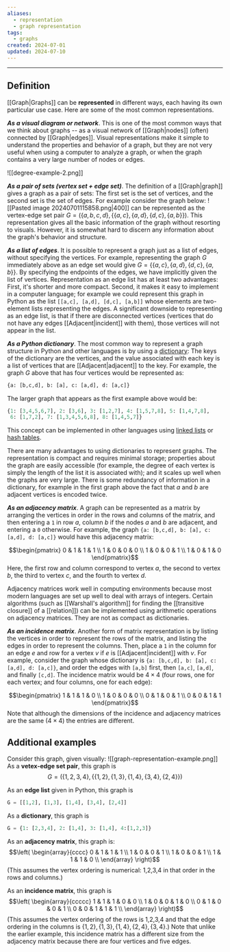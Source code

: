 ```yaml
---
aliases:
  - representation
  - graph representation
tags:
  - graphs
created: 2024-07-01
updated: 2024-07-10
---
```

---
## Definition 

[[Graph|Graphs]] can be **represented** in different ways, each having its own particular use case. Here are some of the most common representations. 

***As a visual diagram or network***. This is one of the most common ways that we think about graphs -- as a visual network of [[Graph|nodes]] (often) connected by [[Graph|edges]]. Visual representations make it simple to understand the properties and behavior of a graph, but they are not very useful when using a computer to analyze a graph, or when the graph contains a very large number of nodes or edges. 

![[degree-example-2.png]]


***As a pair of sets (vertex set + edge set)***. The definition of a [[Graph|graph]] gives a graph as a pair of sets: The first set is the set of vertices, and the second set is the set of edges. For example consider the graph below: 
![[Pasted image 20240701115858.png|400]]
can be represented as the vertex-edge set pair  $G = (\{a,b,c,d\}, \{\{a,c\}, \{a,d\}, \{d,c\}, \{a,b\}\})$. This representation gives all the basic information of the graph without resorting to visuals. However, it is somewhat hard to discern any information about the graph's behavior and structure. 

***As a list of edges***. It is possible to represent a graph just as a list of edges, without specifying the vertices. For example, representing the graph $G$ immediately above as an edge set would give $G = \{\{a,c\}, \{a,d\}, \{d,c\}, \{a,b\}\}$. By specifying the endpoints of the edges, we have implicitly given the list of vertices. Representation as an edge list has at least two advantages: First, it's shorter and more compact. Second, it makes it easy to implement in a computer language; for example we could represent this graph in Python as the list `[[a,c], [a,d], [d,c], [a,b]]` whose elements are two-element lists representing the edges. A significant downside to representing as an edge list, is that if there are disconnected vertices (vertices that do not have any edges [[Adjacent|incident]] with them), those vertices will not appear in the list. 

***As a Python dictionary***. The most common way to represent a graph structure in Python and other languages is by using a [dictionary](https://www.w3schools.com/python/python_dictionaries.asp): The keys of the dictionary are the vertices, and the value associated with each key is a list of vertices that are [[Adjacent|adjacent]] to the key. For example, the graph $G$ above that has four vertices would be represented as: 

```python
{a: [b,c,d], b: [a], c: [a,d], d: [a,c]}
```

The larger graph that appears as the first example above would be: 
```python
{1: [3,4,5,6,7], 2: [3,6], 3: [1,2,7], 4: [1,5,7,8], 5: [1,4,7,8], 
 6: [1,7,2], 7: [1,3,4,5,6,8], 8: [1,4,5,7]}
```

This concept can be implemented in other languages using [linked lists](https://www.geeksforgeeks.org/linked-list-data-structure/) or [hash tables](https://www.geeksforgeeks.org/hashing-data-structure/). 

There are many advantages to using dictionaries to represent graphs. The representation is compact and requires minimal storage; properties about the graph are easily accessible (for example, the degree of each vertex is simply the length of the list it is associated with); and it scales up well when the graphs are very large. There is some redundancy of information in a dictionary, for example in the first graph above the fact that $a$ and $b$ are adjacent vertices is encoded twice. 

***As an adjacency matrix***. A graph can be represented as a matrix by arranging the vertices in order in the rows and columns of the matrix, and then entering a `1` in row $a$, column $b$ if the nodes $a$ and $b$ are adjacent, and entering a `0` otherwise. For example, the graph `{a: [b,c,d], b: [a], c: [a,d], d: [a,c]}` would have this adjacency matrix: 

$$\begin{pmatrix}
0 & 1 & 1 & 1 \\
1 & 0 & 0 & 0 \\
1 & 0 & 0 & 1 \\
1 & 0 & 1 & 0
\end{pmatrix}$$
Here, the first row and column correspond to vertex $a$, the second to vertex $b$, the third to vertex $c$, and the fourth to vertex $d$. 

Adjacency matrices work well in computing environments because most modern languages are set up well to deal with arrays of integers. Certain algorithms (such as [[Warshall's algorithm]] for finding the [[transitive closure]] of a [[relation]]) can be implemented using arithmetic operations on adjacency matrices. They are not as compact as dictionaries. 

***As an incidence matrix***. Another form of matrix representation is by listing the vertices in order to represent the rows of the matrix, and listing the edges in order to represent the columns. Then, place a `1` in the column for an edge $e$ and row for a vertex $v$ if $e$ is [[Adjacent|incident]] with $v$. For example, consider the graph whose dictionary is `{a: [b,c,d], b: [a], c: [a,d], d: [a,c]}`, and order the edges with `[a,b]` first, then `[a,c]`, `[a,d]`, and finally `[c,d]`. The incidence matrix would be $4 \times 4$ (four rows, one for each vertex; and four columns, one for each edge): 

$$\begin{pmatrix}
1 & 1 & 1 & 0 \\
1 & 0 & 0 & 0 \\
0 & 1 & 0 & 1 \\
0 & 0 & 1 & 1 
\end{pmatrix}$$
Note that although the dimensions of the incidence and adjacency matrices are the same ($4 \times 4$) the entries are different. 

## Additional examples

Consider this graph, given visually: 
![[graph-representation-example.png]]
As a **vetex-edge set pair**, this graph is 
$$G = (\{1,2,3,4\}, \{\{1,2\}, \{1,3\}, \{1,4\}, \{3,4\}, \{2,4\}\})$$

As an **edge list** given in Python, this graph is
```python
G = [[1,2], [1,3], [1,4], [3,4], [2,4]]
```

As a **dictionary**, this graph is
```python
G = {1: [2,3,4], 2: [1,4], 3: [1,4], 4:[1,2,3]}
```

As an **adjacency matrix**, this graph is: 
$$\left(
\begin{array}{cccc}
 0 & 1 & 1 & 1 \\
 1 & 0 & 0 & 1 \\
 1 & 0 & 0 & 1 \\
 1 & 1 & 1 & 0 \\
\end{array}
\right)$$
(This assumes the vertex ordering is numerical: 1,2,3,4 in that order in the rows and columns.)

As an **incidence matrix**, this graph is 
$$\left(
\begin{array}{ccccc}
 1 & 1 & 1 & 0 & 0 \\
 1 & 0 & 0 & 1 & 0 \\
 0 & 1 & 0 & 0 & 1 \\
 0 & 0 & 1 & 1 & 1 \\
\end{array}
\right)$$
(This assumes the vertex ordering of the rows is 1,2,3,4 and that the edge ordering in the columns is $\{1,2\}, \{1,3\}, \{1,4\}, \{2,4\}, \{3,4\}$.) Note that unlike the earlier example, this incidence matrix has a different size from the adjacency matrix because there are four vertices and five edges. 